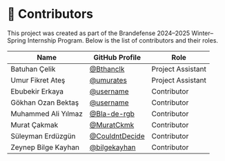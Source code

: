 # 👥 Contributors

This project was created as part of the Brandefense 2024–2025 Winter–Spring Internship Program.
Below is the list of contributors and their roles.

| Name                 | GitHub Profile                             | Role               |
|----------------------|--------------------------------------------|-------------------|
| Batuhan Çelik        | [@Bthanclk](https://github.com/Bthanclk)   | Project Assistant |
| Umur Fikret Ateş     | [@umurates](https://github.com/umurates)   | Project Assistant |
| Ebubekir Erkaya      | [@username](https://github.com/username)   | Contributor       |
| Gökhan Ozan Bektaş   | [@username](https://github.com/username)   | Contributor       |
| Muhammed Ali Yılmaz  | [@Bla-de-rgb](https://github.com/Bla-de-rgb)   | Contributor       |
| Murat Çakmak         | [@MuratCkmk](https://github.com/MuratCkmk)   | Contributor       |
| Süleyman Erdüzgün    | [@CouldntDecide](https://github.com/CouldntDecide)   | Contributor       |
| Zeynep Bilge Kayhan  | [@bilgekayhan](https://github.com/bilgekayhan)   | Contributor       |
